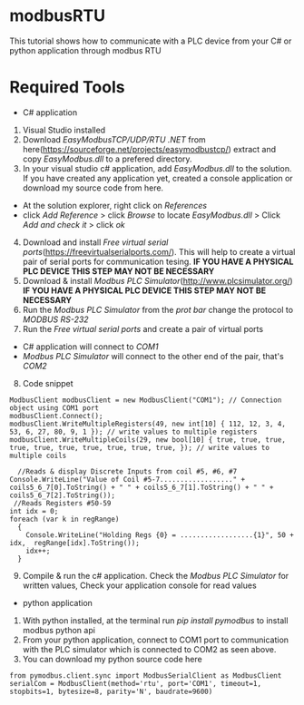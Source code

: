 # modbusRTU
This tutorial shows how to communicate with a PLC device from your C# or python application through modbus RTU

# Required Tools
- C# application
1. Visual Studio installed
2. Download *EasyModbusTCP/UDP/RTU .NET* from here(https://sourceforge.net/projects/easymodbustcp/) extract and copy *EasyModbus.dll* to a prefered directory.
3. In your visual studio c# application, add *EasyModbus.dll* to the solution. If you have created any application yet, created a console application or download my source code from here.
  * At the solution explorer, right click on *References*
  * click *Add Reference* > click *Browse* to locate *EasyModbus.dll* > Click *Add and check it* > click *ok* 
4. Download and install *Free virtual serial ports*(https://freevirtualserialports.com/). This will help to create a virtual pair of serial ports <COM1-COM2> for communication tesing. **IF YOU HAVE A PHYSICAL PLC DEVICE THIS STEP MAY NOT BE NECESSARY**
5. Download & install *Modbus PLC Simulator*(http://www.plcsimulator.org/) **IF YOU HAVE A PHYSICAL PLC DEVICE THIS STEP MAY NOT BE NECESSARY**
6. Run the *Modbus PLC Simulator* from the *prot bar* change the protocol to *MODBUS RS-232*
7. Run the *Free virtual serial ports* and create a pair of virtual ports <COM1-COM2>
  * C# application will connect to *COM1*
  * *Modbus PLC Simulator* will connect to the other end of the pair, that's *COM2*
8. Code snippet 
~~~~
ModbusClient modbusClient = new ModbusClient("COM1"); // Connection object using COM1 port
modbusClient.Connect();
modbusClient.WriteMultipleRegisters(49, new int[10] { 112, 12, 3, 4, 53, 6, 27, 80, 9, 1 }); // write values to multiple registers
modbusClient.WriteMultipleCoils(29, new bool[10] { true, true, true, true, true, true, true, true, true, true, }); // write values to multiple coils
  
  //Reads & display Discrete Inputs from coil #5, #6, #7
Console.WriteLine("Value of Coil #5-7.................." + coils5_6_7[0].ToString() + " " + coils5_6_7[1].ToString() + " " + coils5_6_7[2].ToString());
 //Reads Registers #50-59
int idx = 0;
foreach (var k in regRange)
  {
    Console.WriteLine("Holding Regs {0} = ..................{1}", 50 + idx,  regRange[idx].ToString());
    idx++;
  }
~~~~
9. Compile & run the c# application. Check the *Modbus PLC Simulator* for written values, Check your application console for read values

- python application
1. With python installed, at the terminal run *pip install pymodbus* to install modbus python api
2. From your python application, connect to COM1 port to communication with the PLC simulator which is connected to COM2 as seen above.
3. You can download my python source code here
```
from pymodbus.client.sync import ModbusSerialClient as ModbusClient
serialCom = ModbusClient(method='rtu', port='COM1', timeout=1, stopbits=1, bytesize=8, parity='N', baudrate=9600)
```
